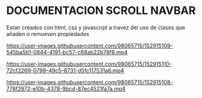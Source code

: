 # DOCUMENTACION SCROLL NAVBAR

Estan creados con html, css y javascript a travez del uso de clases que añaden o remueven propiedades


https://user-images.githubusercontent.com/98065715/152915109-545ba5b1-0844-4191-bc57-c68ab22b78f8.mp4


https://user-images.githubusercontent.com/98065715/152915110-72cf2269-0799-49c5-8731-d5fc117531a6.mp4


https://user-images.githubusercontent.com/98065715/152915108-778f2972-e10b-4378-9bcd-87ec4521fa7a.mp4
